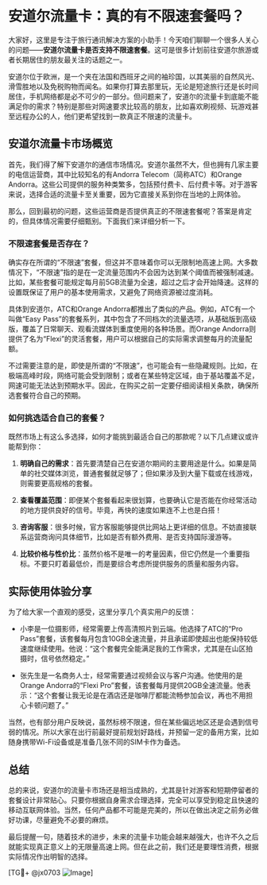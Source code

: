 # 安道尔流量卡：真的有不限速套餐吗？

大家好，这里是专注于旅行通讯解决方案的小助手！今天咱们聊聊一个很多人关心的问题——**安道尔流量卡是否支持不限速套餐**。这可是很多计划前往安道尔旅游或者长期居住的朋友最关注的话题之一。

安道尔位于欧洲，是一个夹在法国和西班牙之间的袖珍国，以其美丽的自然风光、滑雪胜地以及免税购物而闻名。如果你打算去那里玩，无论是短途旅行还是长时间居住，手机网络都是必不可少的一部分。但问题来了，安道尔的流量卡到底能不能满足你的需求？特别是那些对网速要求比较高的朋友，比如喜欢刷视频、玩游戏甚至远程办公的人，他们更希望找到一款真正不限速的流量卡。

## 安道尔流量卡市场概览

首先，我们得了解下安道尔的通信市场情况。安道尔虽然不大，但也拥有几家主要的电信运营商，其中比较知名的有Andorra Telecom（简称ATC）和Orange Andorra。这些公司提供的服务种类繁多，包括预付费卡、后付费卡等。对于游客来说，选择合适的流量卡至关重要，因为它直接关系到你在当地的上网体验。

那么，回到最初的问题，这些运营商是否提供真正的不限速套餐呢？答案是肯定的，但具体情况需要仔细甄别。下面我们来详细分析一下。

### 不限速套餐是否存在？

确实存在所谓的“不限速”套餐，但这并不意味着你可以无限制地高速上网。大多数情况下，“不限速”指的是在一定流量范围内不会因为达到某个阈值而被强制减速。比如，某些套餐可能规定每月前5GB流量为全速，超过之后才会开始降速。这样的设置既保证了用户的基本使用需求，又避免了网络资源被过度消耗。

具体到安道尔，ATC和Orange Andorra都推出了类似的产品。例如，ATC有一个叫做“Easy Pass”的套餐系列，其中包含了不同档次的流量选项，从基础版到高级版，覆盖了日常聊天、观看流媒体到重度使用的各种场景。而Orange Andorra则提供了名为“Flexi”的灵活套餐，用户可以根据自己的实际需求调整每月的流量配额。

不过需要注意的是，即使是所谓的“不限速”，也可能会有一些隐藏规则。比如，在极端高峰时段，网络可能会受到限制；或者在某些特定区域，由于基站覆盖不足，网速可能无法达到预期水平。因此，在购买之前一定要仔细阅读相关条款，确保所选套餐符合自己的预期。

### 如何挑选适合自己的套餐？

既然市场上有这么多选择，如何才能挑到最适合自己的那款呢？以下几点建议或许能帮到你：

1. **明确自己的需求**：首先要清楚自己在安道尔期间的主要用途是什么。如果是简单的社交媒体浏览，普通套餐就足够了；但如果涉及到大量下载或在线游戏，则需要更高规格的套餐。
   
2. **查看覆盖范围**：即便某个套餐看起来很划算，也要确认它是否能在你经常活动的地方提供良好的信号。毕竟，再快的速度如果连不上也是白搭！

3. **咨询客服**：很多时候，官方客服能够提供比网站上更详细的信息。不妨直接联系运营商询问具体细节，比如是否有额外费用、是否支持国际漫游等。

4. **比较价格与性价比**：虽然价格不是唯一的考量因素，但它仍然是一个重要指标。不要只盯着最低价，而是要综合考虑所提供服务的质量和服务内容。

## 实际使用体验分享

为了给大家一个直观的感受，这里分享几个真实用户的反馈：

- 小李是一位摄影师，经常需要上传高清照片到云端。他选择了ATC的“Pro Pass”套餐，该套餐每月包含10GB全速流量，并且承诺即使超出也能保持较低速度继续使用。他说：“这个套餐完全能满足我的工作需求，尤其是在山区拍摄时，信号依然稳定。”

- 张先生是一名商务人士，经常需要通过视频会议与客户沟通。他使用的是Orange Andorra的“Flexi Pro”套餐，该套餐每月提供20GB全速流量。他表示：“这个套餐让我无论是在酒店还是咖啡厅都能流畅参加会议，再也不用担心卡顿问题了。”

当然，也有部分用户反映说，虽然标榜不限速，但在某些偏远地区还是会遇到信号弱的情况。所以大家在出行前最好提前规划好路线，并预留一定的备用方案，比如随身携带Wi-Fi设备或是准备几张不同的SIM卡作为备选。

## 总结

总的来说，安道尔的流量卡市场还是相当成熟的，尤其是针对游客和短期停留者的套餐设计非常贴心。只要你根据自身需求合理选择，完全可以享受到稳定且快速的移动互联网体验。当然，任何产品都不可能是完美的，所以在做出决定之前务必做好功课，尽量避免不必要的麻烦。

最后提醒一句，随着技术的进步，未来的流量卡功能会越来越强大，也许不久之后就能实现真正意义上的无限量高速上网。但在此之前，我们还是要理性消费，根据实际情况作出明智的选择。

[TG💪+ @jx0703 ![Image](https://github.com/user-attachments/assets/dbca1d08-cadb-493c-b0ec-ad6f7a83f270)]